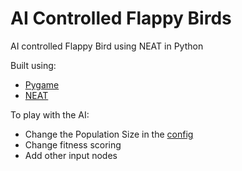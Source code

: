 # AI Controlled Flappy Birds
AI controlled Flappy Bird using NEAT in Python


Built using:
- [Pygame](https://www.pygame.org/docs/)
- [NEAT](https://neat-python.readthedocs.io/en/latest/)

To play with the AI:
- Change the Population Size in the [config](main/config-feedforward.txt)
- Change fitness scoring
- Add other input nodes
